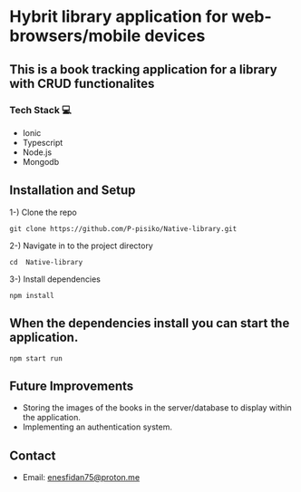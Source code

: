 # Hybrit library application for web-browsers/mobile devices

## This is a book tracking application for a library with CRUD functionalites

### Tech Stack 💻
- Ionic
- Typescript
- Node.js
- Mongodb


## Installation and Setup
1-) Clone the repo
```
git clone https://github.com/P-pisiko/Native-library.git
```
2-) Navigate in to the project directory
```
cd  Native-library
```
3-) Install dependencies 
```
npm install
```

## When the dependencies install you can start the application.
```
npm start run
```

## Future Improvements
- Storing the images of the books in the server/database to display within the application.
- Implementing an authentication system.


## Contact
- Email: enesfidan75@proton.me
